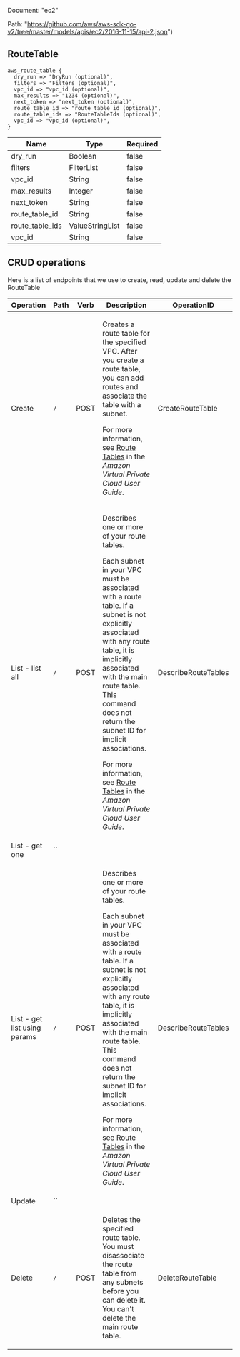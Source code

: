 Document: "ec2"


Path: "https://github.com/aws/aws-sdk-go-v2/tree/master/models/apis/ec2/2016-11-15/api-2.json")

## RouteTable



```puppet
aws_route_table {
  dry_run => "DryRun (optional)",
  filters => "Filters (optional)",
  vpc_id => "vpc_id (optional)",
  max_results => "1234 (optional)",
  next_token => "next_token (optional)",
  route_table_id => "route_table_id (optional)",
  route_table_ids => "RouteTableIds (optional)",
  vpc_id => "vpc_id (optional)",
}
```

| Name        | Type           | Required       |
| ------------- | ------------- | ------------- |
|dry_run | Boolean | false |
|filters | FilterList | false |
|vpc_id | String | false |
|max_results | Integer | false |
|next_token | String | false |
|route_table_id | String | false |
|route_table_ids | ValueStringList | false |
|vpc_id | String | false |



## CRUD operations

Here is a list of endpoints that we use to create, read, update and delete the RouteTable

| Operation | Path | Verb | Description | OperationID |
| ------------- | ------------- | ------------- | ------------- | ------------- |
|Create|`/`|POST|<p>Creates a route table for the specified VPC. After you create a route table, you can add routes and associate the table with a subnet.</p> <p>For more information, see <a href="http://docs.aws.amazon.com/AmazonVPC/latest/UserGuide/VPC_Route_Tables.html">Route Tables</a> in the <i>Amazon Virtual Private Cloud User Guide</i>.</p>|CreateRouteTable|
|List - list all|`/`|POST|<p>Describes one or more of your route tables.</p> <p>Each subnet in your VPC must be associated with a route table. If a subnet is not explicitly associated with any route table, it is implicitly associated with the main route table. This command does not return the subnet ID for implicit associations.</p> <p>For more information, see <a href="http://docs.aws.amazon.com/AmazonVPC/latest/UserGuide/VPC_Route_Tables.html">Route Tables</a> in the <i>Amazon Virtual Private Cloud User Guide</i>.</p>|DescribeRouteTables|
|List - get one|``||||
|List - get list using params|`/`|POST|<p>Describes one or more of your route tables.</p> <p>Each subnet in your VPC must be associated with a route table. If a subnet is not explicitly associated with any route table, it is implicitly associated with the main route table. This command does not return the subnet ID for implicit associations.</p> <p>For more information, see <a href="http://docs.aws.amazon.com/AmazonVPC/latest/UserGuide/VPC_Route_Tables.html">Route Tables</a> in the <i>Amazon Virtual Private Cloud User Guide</i>.</p>|DescribeRouteTables|
|Update|``||||
|Delete|`/`|POST|<p>Deletes the specified route table. You must disassociate the route table from any subnets before you can delete it. You can't delete the main route table.</p>|DeleteRouteTable|
